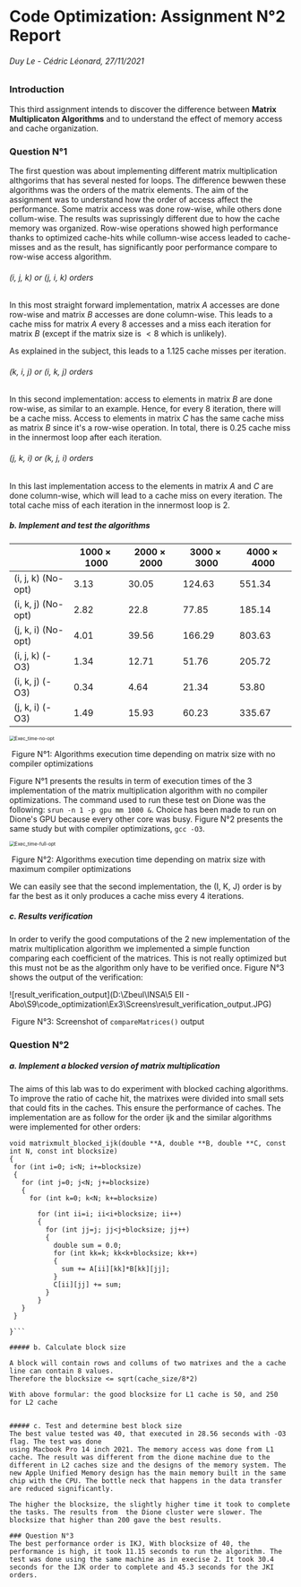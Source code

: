 # Code Optimization: Assignment N°2 Report

###### Duy Le - Cédric Léonard, 27/11/2021

### Introduction

This third assignment intends to discover the difference between **Matrix Multiplicaton Algorithms** and to understand the effect of memory access and cache organization.

### Question N°1

The first question was about implementing different matrix multiplication althgorims that has several nested for loops. The difference bewwen these algorithms was the orders of the matrix elements. The aim of the assignment was to understand how the order of access affect the performance. Some matrix access was done row-wise, while others done collum-wise. The results was suprissingly different due to how the cache memory was organized. Row-wise operations showed high performance thanks to optimized cache-hits while collumn-wise access leaded to cache-misses and as the result, has significantly poor performance compare to row-wise access algorithm.

###### (i, j, k) or (j, i, k) orders

In this most straight forward implementation, matrix $A$ accesses are done row-wise and matrix $B$ accesses are done column-wise. This leads to a cache miss for matrix $A$ every 8 accesses and a miss each iteration for matrix $B$ (except if the matrix size is $< 8$ which is unlikely).

As explained in the subject, this leads to a $1.125$ cache misses per iteration.

###### (k, i, j) or (i, k, j) orders

In this second implementation: access to elements in matrix $B$ are done row-wise, as similar to an example. Hence, for every 8 iteration, there will be a cache miss. Access to elements in matrix $C$ has the same cache miss as matrix $B$ since it's a row-wise operation. 
In total, there is $0.25$ cache miss in the innermost loop after each iteration.

###### (j, k, i) or (k, j, i) orders

In this last implementation access to the elements in matrix $A$ and $C$ are done column-wise, which will lead to a cache miss on every iteration. The total cache miss of each iteration in the innermost loop is $2$.

##### b. Implement and test the algorithms

|                    | $1000 \times 1000$ | $2000 \times 2000$ | $3000 \times 3000$ | $4000 \times 4000$ |
| ------------------ | ------------------ | ------------------ | ------------------ | ------------------ |
| (i, j, k) (No-opt) | 3.13               | 30.05              | 124.63             | 551.34             |
| (i, k, j) (No-opt) | 2.82               | 22.8               | 77.85              | 185.14             |
| (j, k, i) (No-opt) | 4.01               | 39.56              | 166.29             | 803.63             |
| (i, j, k) (-O3)    | 1.34               | 12.71              | 51.76              | 205.72             |
| (i, k, j) (-O3)    | 0.34               | 4.64               | 21.34              | 53.80              |
| (j, k, i) (-O3)    | 1.49               | 15.93              | 60.23              | 335.67             |

<img src="D:\Zbeul\INSA\5 EII - Abo\S9\code_optimization\Ex3\Screens\Exec_time-no-opt.JPG" alt="Exec_time-no-opt" style="zoom:60%;" />

​				Figure N°1: Algorithms execution time depending on matrix size with no compiler optimizations

Figure N°1 presents the results in term of execution times of the 3 implementation of the matrix multiplication algorithm with no compiler optimizations. The command used to run these test on Dione was the following: `srun -n 1 -p gpu mm 1000 &`. Choice has been made to run on Dione's GPU because every other core was busy. Figure N°2 presents the same study but with compiler optimizations, `gcc -O3`.

<img src="D:\Zbeul\INSA\5 EII - Abo\S9\code_optimization\Ex3\Screens\Exec_time-full-opt.JPG" alt="Exec_time-full-opt" style="zoom:60%;" />

​		Figure N°2: Algorithms execution time depending on matrix size with maximum compiler optimizations

We can easily see that the second implementation, the (I, K, J) order is by far the best as it only produces a cache miss every $4$ iterations.

##### c. Results verification

In order to verify the good computations of the 2 new implementation of the matrix multiplication algorithm we implemented a simple function comparing each coefficient of the matrices. This is not really optimized but this must not be as the algorithm only have to be verified once. Figure N°3 shows the output of the verification:

![result_verification_output](D:\Zbeul\INSA\5 EII - Abo\S9\code_optimization\Ex3\Screens\result_verification_output.JPG)

​					Figure N°3: Screenshot of `compareMatrices()` output

### Question N°2

##### a. Implement a blocked version of matrix multiplication

The aims of this lab was to do experiment with blocked caching algorithms. To improve the ratio of cache hit, the matrixes were divided into small sets that could fits in the caches. This ensure the performance of caches. The implementation are as follow for the order ijk and the similar algorithms were implemented for other orders:

 ```
 void matrixmult_blocked_ijk(double **A, double **B, double **C, const int N, const int blocksize)
{
  for (int i=0; i<N; i+=blocksize) 
  {
    for (int j=0; j<N; j+=blocksize)
    {
      for (int k=0; k<N; k+=blocksize)

        for (int ii=i; ii<i+blocksize; ii++)
        {
          for (int jj=j; jj<j+blocksize; jj++)
          {
            double sum = 0.0;
            for (int kk=k; kk<k+blocksize; kk++)
            {
              sum += A[ii][kk]*B[kk][jj];
            }
            C[ii][jj] += sum;
          }
        }
    }
  }

}```

##### b. Calculate block size

A block will contain rows and collums of two matrixes and the a cache line can contain 8 values. 
Therefore the blocksize <= sqrt(cache_size/8*2)

With above formular: the good blocksize for L1 cache is 50, and 250 for L2 cache


##### c. Test and determine best block size
The best value tested was 40, that executed in 28.56 seconds with -O3 flag. The test was done 
using Macbook Pro 14 inch 2021. The memory access was done from L1 cache. The result was different from the dione machine due to the different in L2 caches size and the designs of the memory system. The new Apple Unified Memory design has the main memory built in the same chip with the CPU. The bottle neck that happens in the data transfer are reduced significantly. 

The higher the blocksize, the slightly higher time it took to complete the tasks. The results from  the Dione cluster were slower. The blocksize that higher than 200 gave the best results. 

### Question N°3
The best performance order is IKJ, With blocksize of 40, the performance is high, it took 11.15 seconds to run the algorithm. The test was done using the same machine as in execise 2. It took 30.4 seconds for the IJK order to complete and 45.3 seconds for the JKI orders. 